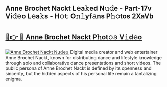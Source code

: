 ## Anne Brochet Nackt L𝚎a𝚔ed N𝚞𝚍e - Part-17v Vi𝚍𝚎o L𝚎a𝚔s - H𝚘𝚝 O𝚗𝚕yf𝚊ns P𝚑𝚘tos 2XaVb

# <h2><a href="http://kf5vfz.oniu.top/?m=Anne+Brochet+Nackt">🔗👉 🔴 Anne Brochet Nackt P𝚑ot𝚘𝚜 V𝚒d𝚎o</a></h2>

[![Anne Brochet Nackt Nu𝚍e𝚜](https://i.imgur.com/0qMVB7G.gif)](http://kf5vfz.oniu.top/?m=Anne+Brochet+Nackt)
Digital media creator and web entertainer Anne Brochet Nackt, known for distributing dance and lifestyle knowledge through solo and collaborative dance presentations and short videos. The public persona of Anne Brochet Nackt is defined by its openness and sincerity, but the hidden aspects of his personal life remain a tantalizing enigma.  
